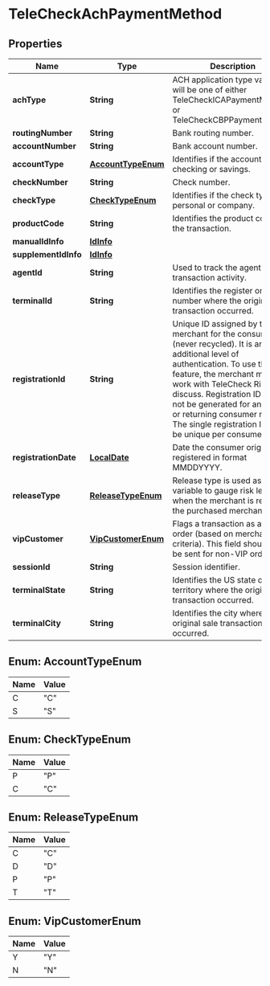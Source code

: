 

# TeleCheckAchPaymentMethod

## Properties

Name | Type | Description | Notes
------------ | ------------- | ------------- | -------------
**achType** | **String** | ACH application type values will be one of either TeleCheckICAPaymentMethod or TeleCheckCBPPaymentMethod. | 
**routingNumber** | **String** | Bank routing number. | 
**accountNumber** | **String** | Bank account number. | 
**accountType** | [**AccountTypeEnum**](#AccountTypeEnum) | Identifies if the account type is checking or savings. | 
**checkNumber** | **String** | Check number. |  [optional]
**checkType** | [**CheckTypeEnum**](#CheckTypeEnum) | Identifies if the check type is personal or company. | 
**productCode** | **String** | Identifies the product code in the transaction. |  [optional]
**manualIdInfo** | [**IdInfo**](IdInfo.md) |  |  [optional]
**supplementIdInfo** | [**IdInfo**](IdInfo.md) |  |  [optional]
**agentId** | **String** | Used to track the agent transaction activity. |  [optional]
**terminalId** | **String** | Identifies the register or lane number where the original sale transaction occurred. |  [optional]
**registrationId** | **String** | Unique ID assigned by the merchant for the consumer (never recycled). It is an additional level of authentication. To use this feature, the merchant must work with TeleCheck Risk to discuss. Registration IDs must not be generated for an existing or returning consumer returns. The single registration ID must be unique per consumer. |  [optional]
**registrationDate** | [**LocalDate**](LocalDate.md) | Date the consumer originally registered in format MMDDYYYY. |  [optional]
**releaseType** | [**ReleaseTypeEnum**](#ReleaseTypeEnum) | Release type is used as a risk variable to gauge risk level when the merchant is releasing the purchased merchandise. |  [optional]
**vipCustomer** | [**VipCustomerEnum**](#VipCustomerEnum) | Flags a transaction as a VIP order (based on merchant criteria). This field should not be sent for non-VIP orders. |  [optional]
**sessionId** | **String** | Session identifier. | 
**terminalState** | **String** | Identifies the US state or territory where the original sale transaction occurred. |  [optional]
**terminalCity** | **String** | Identifies the city where the original sale transaction occurred. |  [optional]



## Enum: AccountTypeEnum

Name | Value
---- | -----
C | &quot;C&quot;
S | &quot;S&quot;



## Enum: CheckTypeEnum

Name | Value
---- | -----
P | &quot;P&quot;
C | &quot;C&quot;



## Enum: ReleaseTypeEnum

Name | Value
---- | -----
C | &quot;C&quot;
D | &quot;D&quot;
P | &quot;P&quot;
T | &quot;T&quot;



## Enum: VipCustomerEnum

Name | Value
---- | -----
Y | &quot;Y&quot;
N | &quot;N&quot;




